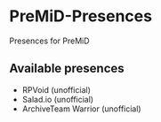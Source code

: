# PreMiD-Presences
Presences for PreMiD

## Available presences
* RPVoid (unofficial)
* Salad.io (unofficial)
* ArchiveTeam Warrior (unofficial)
